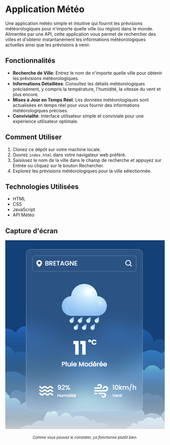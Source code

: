 # Application Météo

Une application météo simple et intuitive qui fournit les prévisions météorologiques pour n'importe quelle ville (ou région) dans le monde. Alimentée par une API, cette application vous permet de rechercher des villes et d'obtenir instantanément les informations météorologiques actuelles ainsi que les prévisions à venir.

## Fonctionnalités

- **Recherche de Ville**: Entrez le nom de n'importe quelle ville pour obtenir les prévisions météorologiques.
- **Informations Détaillées**: Consultez les détails météorologiques précisément, y compris la température, l'humidité, la vitesse du vent et plus encore.
- **Mises à Jour en Temps Réel**: Les données météorologiques sont actualisées en temps réel pour vous fournir des informations météorologiques précises.
- **Convivialité**: Interface utilisateur simple et conviviale pour une expérience utilisateur optimale.

## Comment Utiliser

1. Clonez ce dépôt sur votre machine locale.
2. Ouvrez `index.html` dans votre navigateur web préféré.
3. Saisissez le nom de la ville dans le champ de recherche et appuyez sur Entrée ou cliquez sur le bouton Rechercher.
4. Explorez les prévisions météorologiques pour la ville sélectionnée.

## Technologies Utilisées

- HTML
- CSS
- JavaScript
- API Météo

## Capture d'écran

![Capture d'écran de l'application météo](images/imageGit.png)
<p align="center"><small><em>Comme vous pouvez le constater, ça fonctionne plutôt bien.</em></small></p>

